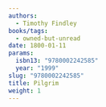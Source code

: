 ```yaml
---
authors:
  - Timothy Findley
books/tags:
  - owned-but-unread
date: 1800-01-11
params:
  isbn13: "9780002242585"
  year: "1999"
slug: "9780002242585"
title: Pilgrim
weight: 1
---
```


<!--more-->
